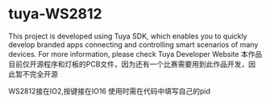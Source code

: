 # tuya-WS2812
This project is developed using Tuya SDK, which enables you to quickly develop branded apps connecting and controlling smart scenarios of many devices. For more information, please check Tuya Developer Website
本作品目前仅开源程序和灯板的PCB文件，因为还有一个比赛需要用到此作品开发，因此暂不完全开源

WS2812接在IO2,按键接在IO16
使用时需在代码中填写自己的pid
